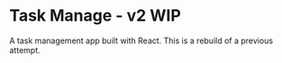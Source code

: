 # Task Manage - v2 WIP

A task management app built with React. This is a rebuild of a previous attempt.